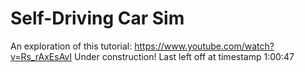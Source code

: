 # Self-Driving Car Sim

An exploration of this tutorial:
https://www.youtube.com/watch?v=Rs_rAxEsAvI
Under construction! Last left off at timestamp 1:00:47
